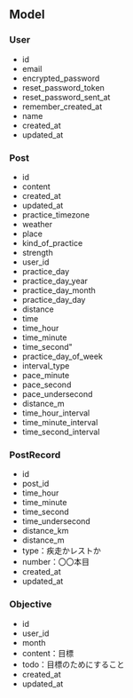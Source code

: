 ## Model
### User
* id
* email
* encrypted_password
* reset_password_token
* reset_password_sent_at 
* remember_created_at
* name
* created_at
* updated_at
### Post
* id
* content
* created_at
* updated_at
* practice_timezone
* weather
* place
* kind_of_practice
* strength
* user_id
* practice_day
* practice_day_year
* practice_day_month
* practice_day_day
* distance
* time
* time_hour
* time_minute
* time_second"
* practice_day_of_week 
* interval_type
* pace_minute
* pace_second
* pace_undersecond
* distance_m
* time_hour_interval
* time_minute_interval
* time_second_interval
### PostRecord
* id
* post_id
* time_hour
* time_minute
* time_second
* time_undersecond
* distance_km
* distance_m
* type：疾走かレストか
* number：〇〇本目
* created_at
* updated_at

### Objective
* id
* user_id
* month
* content：目標
* todo：目標のためにすること
* created_at
* updated_at